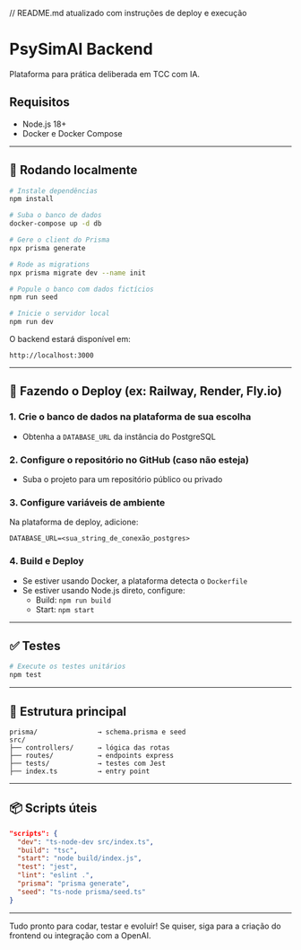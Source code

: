 // README.md atualizado com instruções de deploy e execução

# PsySimAI Backend

Plataforma para prática deliberada em TCC com IA.

## Requisitos
- Node.js 18+
- Docker e Docker Compose

---

## 🚀 Rodando localmente

```bash
# Instale dependências
npm install

# Suba o banco de dados
docker-compose up -d db

# Gere o client do Prisma
npx prisma generate

# Rode as migrations
npx prisma migrate dev --name init

# Popule o banco com dados fictícios
npm run seed

# Inicie o servidor local
npm run dev
```

O backend estará disponível em:
```
http://localhost:3000
```

---

## 🚀 Fazendo o Deploy (ex: Railway, Render, Fly.io)

### 1. Crie o banco de dados na plataforma de sua escolha
- Obtenha a `DATABASE_URL` da instância do PostgreSQL

### 2. Configure o repositório no GitHub (caso não esteja)
- Suba o projeto para um repositório público ou privado

### 3. Configure variáveis de ambiente
Na plataforma de deploy, adicione:
```
DATABASE_URL=<sua_string_de_conexão_postgres>
```

### 4. Build e Deploy
- Se estiver usando Docker, a plataforma detecta o `Dockerfile`
- Se estiver usando Node.js direto, configure:
  - Build: `npm run build`
  - Start: `npm start`

---

## ✅ Testes

```bash
# Execute os testes unitários
npm test
```

---

## 📂 Estrutura principal

```
prisma/               → schema.prisma e seed
src/
├── controllers/      → lógica das rotas
├── routes/           → endpoints express
├── tests/            → testes com Jest
├── index.ts          → entry point
```

---

## 📦 Scripts úteis

```json
"scripts": {
  "dev": "ts-node-dev src/index.ts",
  "build": "tsc",
  "start": "node build/index.js",
  "test": "jest",
  "lint": "eslint .",
  "prisma": "prisma generate",
  "seed": "ts-node prisma/seed.ts"
}
```

---

Tudo pronto para codar, testar e evoluir!
Se quiser, siga para a criação do frontend ou integração com a OpenAI.
